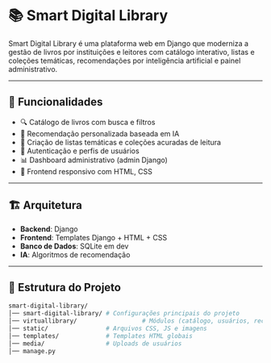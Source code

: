 # 📚 Smart Digital Library

Smart Digital Library é uma plataforma web em Django que moderniza a gestão de livros por instituições e leitores com catálogo interativo, listas e coleções temáticas, recomendações por inteligência artificial e painel administrativo.

---

## 🚀 Funcionalidades
- 🔍 Catálogo de livros com busca e filtros
- 🤖 Recomendação personalizada baseada em IA
- 📑 Criação de listas temáticas e coleções acuradas de leitura
- 👤 Autenticação e perfis de usuários
- 📊 Dashboard administrativo (admin Django)
- 📱 Frontend responsivo com HTML, CSS

---

## 🏗️ Arquitetura
- **Backend**: Django
- **Frontend**: Templates Django + HTML + CSS
- **Banco de Dados**: SQLite em dev
- **IA**: Algoritmos de recomendação

---

## 📂 Estrutura do Projeto
```bash
smart-digital-library/
│── smart-digital-library/ # Configurações principais do projeto
│── virtuallibrary/                  # Módulos (catálogo, usuários, recomendação, listas)
│── static/                # Arquivos CSS, JS e imagens
│── templates/             # Templates HTML globais
│── media/                 # Uploads de usuários
│── manage.py
